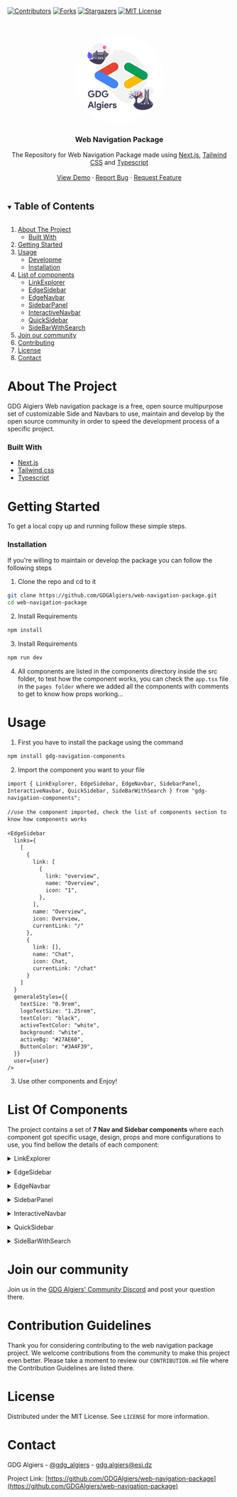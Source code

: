 [![Contributors][contributors-shield]][contributors-url]
[![Forks][forks-shield]][forks-url]
[![Stargazers][stars-shield]][stars-url]
[![MIT License][license-shield]][license-url]

<!-- PROJECT LOGO -->
<br />
<p align="center">
   <a href="https://github.com/GDGAlgiers/web-navigation-package"><img src="public/Images/GDGAlgiers.png" height="auto" width="200" style="border-radius:50%"></a>
  <h3 align="center">Web Navigation Package</h3>

  <p align="center">
The Repository for Web Navigation Package made using 
    <a href="https://nextjs.org/">Next.js</a>, <a href="https://tailwindcss.com/">Tailwind CSS</a> and <a href="https://www.typescriptlang.org/">Typescript</a>
    <br />
    <br />
    <a href="https://github.com/GDGAlgiers/web-navigation-package">View Demo</a>
    ·
    <a href="https://github.com/GDGAlgiers/web-navigation-package/issues">Report Bug</a>
    ·
    <a href="https://github.com/GDGAlgiers/web-navigation-package/issues">Request Feature</a>
  </p>

<!-- TABLE OF CONTENTS -->
<details open="open">
  <summary><h2 style="display: inline-block">Table of Contents</h2></summary>
  <ol>
    <li>
      <a href="#about-the-project">About The Project</a>
      <ul>
        <li><a href="#built-with">Built With</a></li>
      </ul>
    </li>
    <li>
      <a href="#getting-started">Getting Started</a>
    </li>
    <li>
      <a href="#usage">Usage</a>
      <ul>
        <li><a href="#installation">Developme</a></li>
        <li><a href="#installation">Installation</a></li>
      </ul>
    </li>
    <li>
      <a href="#list-of-components">List of components</a>
      <ul>
        <li><a href="#linkexplorer">LinkExplorer</a></li>
        <li><a href="#edgesidebar">EdgeSidebar</a></li>
        <li><a href="#edgenavbar">EdgeNavbar</a></li>
        <li><a href="#sidebarpanel">SidebarPanel</a></li>
        <li><a href="#interactivenavbar">InteractiveNavbar</a></li>
        <li><a href="#quicksidebar">QuickSidebar</a></li>
        <li><a href="#sidebarwithsearch">SideBarWithSearch</a></li>
      </ul>
    </li>
    <li><a href="#join-our-community">Join our community</a></li>
    <li><a href="#contributing">Contributing</a></li>
    <li><a href="#license">License</a></li>
    <li><a href="#contact">Contact</a></li>
  </ol>
</details>

<!-- ABOUT THE PROJECT -->

<a name="about-the-project"></a>

# About The Project

GDG Algiers Web navigation package is a free, open source multipurpose set of customizable Side and Navbars to use, maintain and develop by the open source community in order to speed the development process of a specific project.

<a name="built-with"></a>

### Built With

- [Next.js](https://nextjs.org/)
- [Tailwind.css](https://tailwindcss.com/)
- [Typescript](https://www.typescriptlang.org/)

<!-- GETTING STARTED -->

<a name="getting-started"></a>

# Getting Started

To get a local copy up and running follow these simple steps.

<a name="installation"></a>

### Installation

If you're willing to maintain or develop the package you can follow the following steps

1. Clone the repo and cd to it

```sh
git clone https://github.com/GDGAlgiers/web-navigation-package.git
cd web-navigation-package
```

2. Install Requirements

```sh
npm install
```

3. Install Requirements 

```sh
npm run dev
```

4. All components are listed in the components directory inside the src folder, to test how the component works, you can check the `app.tsx` file in the `pages folder` where we added all the components with comments to get to know how props working...

<!-- USAGE EXAMPLES -->

<a name="usage"></a>

# Usage

1. First you have to install the package using the command

```sh
npm install gdg-navigation-components
```

2. Import the component you want to your file

```tsx
import { LinkExplorer, EdgeSidebar, EdgeNavbar, SidebarPanel, InteractiveNavbar, QuickSidebar, SideBarWithSearch } from "gdg-navigation-components";

//use the component imported, check the list of components section to know how components works

<EdgeSidebar
  links={
    [
      {
        link: [
          {
            link: "overview",
            name: "Overview",
            icon: "1",
          },
        ],
        name: "Overview",
        icon: Overview,
        currentLink: "/"
      },
      {
        link: [],
        name: "Chat",
        icon: Chat,
        currentLink: "/chat"
      }
    ]
  }
  generaleStyles={{
    textSize: "0.9rem",
    logoTextSize: "1.25rem",
    textColor: "black",
    activeTextColor: "white",
    background: "white",
    activeBg: "#27AE60",
    ButtonColor: "#3A4F39",
  }}
  user={user}
/>
```

3. Use other components and Enjoy!

<!-- List Of Components -->

<a name="list-of-components"></a>

# List Of Components

The project contains a set of **7 Nav and Sidebar components** where each component got specific usage, design, props and more configurations to use, you find bellow the details of each component:

<a name="linkexplorer"></a>

<details>
  <summary> LinkExplorer </summary>

# Description

LinkExplorer is a responsive React/Next functional component for a navigation bar.

## Screenshot

<a href="https://github.com/GDGAlgiers/web-navigation-package"><img src="public/Images/docs/LinkExplorer.PNG" height="auto" width="200" style="border-radius:50%"></a>

## Usage

```tsx
 import UserProfileImage from "my_image_source1"
 import {HomeIcon, AboutIcon} from "my_icons_source2"
 import YourLogoComponent from "my_image_source3"

 //? stands for optional element
 const LinkExplorerProps = {
   Style: {
     textColor: '#333333',
     ?activeBg: '#f0f0f0',
     ?activeTextColor: '#007bff',
     ?background: '#ffffff',
     textSize: '16px',
     ?HoverTextColor: '#555555',
     ?HoverBgColor: '#f0f0f0',
     ?BackgroundColor: '#ffffff',
     ?ActiveTextColor: '#007bff',
     ?BorderColor: '#dddddd',
     ?ButtonColor: '#3498db',
   },
   links: [
     { name: 'Home', link: '/home' },
     { name: 'About', link: '/about' },
     // Add more links as needed
   ],
   LogoInf: { ?title: 'Company: GDG Algiers', logoIcon: YourLogoComponent },
   menuType: 'Burger',
   loggedIn: false,
   loginRoute: '/login',
   SignInRoute: '/signin',
   User: {
     image: UserProfileImage,
     ?name: 'Okba ALLAOUA',
     ?additionalInfo?: "I am the GDG Open source team leader"
     ?role: "Manager",
   },
 };
 
 <LinkExplorer {...LinkExplorerProps} />
```

</details>

<a name="edgesidebar"></a>

<details>
  <summary> EdgeSidebar </summary>

# Description

EdgeSidebar is a responsive React functional component for a side navigation bar.

## Screenshot

<a href="https://github.com/GDGAlgiers/web-navigation-package"><img src="public/Images/docs/EdgeSidebar.PNG" height="auto" width="200" style="border-radius:50%"></a>

## Usage

```tsx
  import {HomeIcon, AboutIcon, PageIcon, InfoIcon} from "my_image_source1"
  import UserProfileImage from "my_image_source2"

  //? stands for optional element
  const EdgeSidebarProps = {
    user: {
      image: UserProfileImage,
      ?name: 'Rayan ALLALI',
      ?role: 'Admin',
      ?additionalInfo: "GDG Algiers Open Source Team Lead"
    },
    links: [
      {
        ?icon: HomeIcon,
        name: 'Home',
        link: [
          { ?icon: PageIcon, name: 'Page 1', link: '/page1' },
          { ?icon: PageIcon, name: 'Page 2', link: '/page2' },
        ],
        currentLink: "/"
      },
      {
        ?icon: AboutIcon,
        name: 'About',
        link: [{ ?icon: InfoIcon, name: 'About Us', link: '/about' }],
        currentLink: "/about"
      },
    ],
    generaleStyles: {
      textColor: '#333333',
      ?activeBg: '#f0f0f0',
      ?activeTextColor: '#007bff',
      ?background: '#ffffff',
      textSize: '16px',
      ?HoverTextColor: '#555555',
      ?HoverBgColor: '#f0f0f0',
      ?BackgroundColor: '#ffffff',
      ?ActiveTextColor: '#007bff',
      ?BorderColor: '#dddddd',
      ?ButtonColor: '#3498db',
    },
  };
  
  <EdgeSidebar {...EdgeSidebarProps} />
```

</details>

<a name="edgenavbar"></a>

<details>
  <summary> EdgeNavbar </summary>

# Description

EdgeNavbar is a responsive React functional component for a navigation bar.

## Screenshot

<a href="https://github.com/GDGAlgiers/web-navigation-package"><img src="public/Images/docs/EdgeNavbar.PNG" height="auto" width="200" style="border-radius:50%"></a>

## Usage

```tsx
import LogoImage from "my_image_source1"
import UserProfileImage from "my_image_source2"

//? stands for optional element
const EdgenavbarProps = {
  avatar: { picture: UserProfileImage, link: 'profile' },
  logo: LogoImage,
  isLoggedIn: true,
  loginButton: { text: 'Get started', link: '/login' },
  links: [
    { name: 'Home', link: '/home' },
    { name: 'About', link: '/about' },
  ],
  generaleStyles: {
    textColor: '#333333',
    ?activeBg: '#f0f0f0',
    ?activeTextColor: '#007bff',
    ?background: '#ffffff',
    textSize: '16px',
    ?HoverTextColor: '#555555',
    ?HoverBgColor: '#f0f0f0',
    ?BackgroundColor: '#ffffff',
    ?ActiveTextColor: '#007bff',
    ?BorderColor: '#dddddd',
    ?ButtonColor: '#3498db',
  },
  mobileSettings: { menuType: 'hamburger' },
};

<EdgeNavbar {...EdgenavbarProps} />
```

</details>

<a name="sidebarpanel"></a>

<details>
  <summary> SidebarPanel </summary>

# Description

SidebarPanel is a responsive React functional component for a side navigation bar.

## Screenshot

<a href="https://github.com/GDGAlgiers/web-navigation-package"><img src="public/Images/docs/SidebarPanel.PNG" height="auto" width="200" style="border-radius:50%"></a>

## Usage

```tsx
 import UserProfileImage from "my_image_source1"
 import {HomeIcon, AboutIcon, NotificationIcon} from "my_icons_source2"
 import YourLogoComponent from "my_image_source3"
 
 //? stands for optional element
 const sidenavbarProps = {
   Style: {
     textColor: '#333333',
     ?activeBg: '#f0f0f0',
     ?activeTextColor: '#007bff',
     ?background: '#ffffff',
     textSize: '16px',
     ?HoverTextColor: '#555555',
     ?HoverBgColor: '#f0f0f0',
     ?BackgroundColor: '#ffffff',
     ?ActiveTextColor: '#007bff',
     ?BorderColor: '#dddddd',
     ?ButtonColor: '#3498db',
   },
   links: [
     { ?icon: HomeIcon, name: 'Home', link: '/home' },
     { ?icon: AboutIcon, name: 'About', link: '/about' },
     // Add more links as needed
   ],
   LogoInf: { title: 'GDG Algiers', logoIcon: YourLogoComponent },
   NotifsLinks: [
     { icon: NotificationIcon, name: 'Notifications', link: '/notifications', notif: 3 },
     // Add more notification links as needed
   ],
   User: {
     image: UserProfileImage,
     ?name: 'Okba ALLAOUA',
     ?additionalInfo: 'GDG Algiers Open Source Team Lead',
     ?role: 'Admin',
   },
 };

 <SidebarPanel {...sidenavbarProps} />
```

</details>

<a name="interactivenavbar"></a>

<details>
  <summary> InteractiveNavbar </summary>

# Description

InteractiveNavbar is a responsive React functional component for navigation.

## Screenshot

<a href="https://github.com/GDGAlgiers/web-navigation-package"><img src="public/Images/docs/InteractiveNavbar.PNG" height="auto" width="200" style="border-radius:50%"></a>

## Usage

```tsx
 import LogoImage from "my_image_source1"
 import {UserProfileImage} from "my_image_source2"
 
 //? stands for optional element
 const InteractiveNavbarProps = {
   Style: {
     textColor: '#333333',
     ?activeBg: '#f0f0f0',
     ?activeTextColor: '#007bff',
     ?background: '#ffffff',
     textSize: '16px',
     ?HoverTextColor: '#555555',
     ?HoverBgColor: '#f0f0f0',
     ?BackgroundColor: '#ffffff',
     ?ActiveTextColor: '#007bff',
     ?BorderColor: '#dddddd',
     ?ButtonColor: '#3498db',
   },
   links: [ //accept one level of hiarchy
     {
       name: 'About',
       link: [], //automatically take the name as route
     },
     {
       name: 'Home',
       link: [
         { name: 'Page 1', link: '/page1' },
         { name: 'Page 2', link: '/page2' },
         { name: 'Page 3', link: '/page2' },
       ],
     },
   ],
   LogoInf: LogoImage,
   menuType: 'Burger',
   loggedIn: true,
   button1: { button: <button>LogIn</button>, link: "/login" },
   button2: { button: <button>SignUo</button>, link: "/signup" },
   userInfo: {
     image: UserProfileImage,
     ?name: 'Okba ALLAOUA',
     ?additionalInfo: 'GDG Algiers Dev Core Team Member',
     ?role: 'Admin',
   },
 };

 <InteractiveNavbar {...InteractiveNavbarProps} />
```

</details>

<a name="quicksidebar"></a>

<details>
  <summary> QuickSidebar </summary>

# Description

QuickSidebar is a responsive React functional component for a side navigation bar.

## Screenshot

<a href="https://github.com/GDGAlgiers/web-navigation-package"><img src="public/Images/docs/QuickSidebar.PNG" height="auto" width="200" style="border-radius:50%"></a>

## Usage

```tsx
 import {YourLogoComponent, msg1, msg2, msg3} from "my_image_source"
 
 const QuickSideBarProps = {
   logo: YourLogoComponent,
   Name: 'GDG Algiers',
   links: [
     { icon: msg1, name: 'Home', route: '/home' },
     { icon: msg2, name: 'About', route: '/about' },
     // Add more links as needed
   ],
   Pages: [
     { name: 'Page 1', route: '/page1' },
     { name: 'Page 2', route: '/page2' },
     // Add more pages as needed
   ],
   textSize: '16px',
   Userlinks: [
     { icon: msg3, name: 'Profile', route: '/profile' },
     // Add more user links as needed
   ],
   ActivetextColor: '#007bff',
   ActiveBg: '#f0f0f0',
   textColor: '#333333',
 };

 <QuickSidebar {...QuickSideBarProps} />
```

</details>

<a name="sidebarwithsearch"></a>

<details>
  <summary> SideBarWithSearch </summary>

# Description

SideBarWithSearch is a responsive React functional component for a sidebar with search functionality.

## Screenshot

<a href="https://github.com/GDGAlgiers/web-navigation-package"><img src="public/Images/docs/SideBarWithSearch.PNG" height="auto" width="200" style="border-radius:50%"></a>

## Usage

```tsx
 import UserProfileImage from "my_image_source1"
 import { HomeIcon, SettingsIcon, OptionsIcon } from "my_image_source2"
 import YourLogoComponent from "my_image_source3"
 
 //? stands for optional element
 const sidebarProps = {
   mainLinks: [
     { ?icon: HomeIcon, name: 'Home', link: '/home' },
     // Add more main links as needed
   ],
   settingsLinks: [
     { ?icon: SettingsIcon, name: 'Settings', link: '/settings' },
     // Add more settings links as needed
   ],
   ?optionsLinks: [
     { ?icon: OptionsIcon, name: 'Options', link: '/options' },
     // Add more options links as needed
   ],
   profileInformation: {
     image: UserProfileImage,
     ?name: 'Rayan ALLALI',
     ?additionalInfo: 'GDG Algiers Dev Core Team Member',
     ?role: 'Admin',
   },
   logo: { ?title: 'Your Company', logoIcon: YourLogoComponent },
   generalStyles: {
     textColor: '#333333',
     ?activeBg: '#f0f0f0',
     ?activeTextColor: '#007bff',
     ?background: '#ffffff',
     textSize: '16px',
     ?HoverTextColor: '#555555',
     ?HoverBgColor: '#f0f0f0',
     ?BackgroundColor: '#ffffff',
     ?ActiveTextColor: '#007bff',
     ?BorderColor: '#dddddd',
     ?ButtonColor: '#3498db',
   },
   logout: () => {
     // Handle logout functionality
   },
 };

 <SideBarWithSearch {...sidebarProps} />
```

</details>

<a name="join-our-community"></a>

<!-- JOIN OUR COMMUNITY -->

# Join our community

Join us in the [GDG Algiers' Community Discord](https://discord.com/invite/7EvsP7eemQ) and post your question there.

<!-- CONTRIBUTING -->

<a name="contributing"></a>

# Contribution Guidelines

Thank you for considering contributing to the web navigation package project. We welcome contributions from the community to make this project even better. Please take a moment to review our `CONTRIBUTION.md` file where the Contribution Guidelines are listed there.

# License

Distributed under the MIT License. See `LICENSE` for more information.

<!-- CONTACT -->

<a name="contact"></a>

# Contact

GDG Algiers - [@gdg_algiers](https://twitter.com/gdg_algiers) - gdg.algiers@esi.dz

Project Link: [https://github.com/GDGAlgiers/web-navigation-package](https://github.com/GDGAlgiers/web-navigation-package)

<br />

<!-- MARKDOWN LINKS & IMAGES -->
<!-- https://www.markdownguide.org/basic-syntax/#reference-style-links -->

[contributors-shield]: https://img.shields.io/github/contributors/GDGAlgiers/web-navigation-package.svg?style=for-the-badge
[contributors-url]: https://github.com/GDGAlgiers/web-navigation-package/graphs/contributors
[forks-shield]: https://img.shields.io/github/forks/GDGAlgiers/web-navigation-package.svg?style=for-the-badge
[forks-url]: https://github.com/GDGAlgiers/web-navigation-package/network/members
[stars-shield]: https://img.shields.io/github/stars/GDGAlgiers/web-navigation-package.svg?style=for-the-badge
[stars-url]: https://github.com/GDGAlgiers/web-navigation-package/stargazers
[issues-shield]: https://img.shields.io/github/issues2.0/GDGAlgiers/web-navigation-package.svg?style=for-the-badge
[issues-url]: https://github.com/GDGAlgiers/web-navigation-package/issues
[license-shield]: https://img.shields.io/github/license/GDGAlgiers/web-navigation-package.svg?style=for-the-badge
[license-url]: https://github.com/GDGAlgiers/web-navigation-package/blob/master/LICENSE.txt
